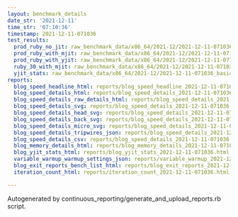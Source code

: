 ```yaml
---
layout: benchmark_details
date_str: '2021-12-11'
time_str: '07:10:36'
timestamp: 2021-12-11-071036
test_results:
  prod_ruby_no_jit: raw_benchmark_data/x86_64/2021-12/2021-12-11-071036_basic_benchmark_prod_ruby_no_jit.json
  prod_ruby_with_mjit: raw_benchmark_data/x86_64/2021-12/2021-12-11-071036_basic_benchmark_prod_ruby_with_mjit.json
  prod_ruby_with_yjit: raw_benchmark_data/x86_64/2021-12/2021-12-11-071036_basic_benchmark_prod_ruby_with_yjit.json
  ruby_30_with_mjit: raw_benchmark_data/x86_64/2021-12/2021-12-11-071036_basic_benchmark_ruby_30_with_mjit.json
  yjit_stats: raw_benchmark_data/x86_64/2021-12/2021-12-11-071036_basic_benchmark_yjit_stats.json
reports:
  blog_speed_headline_html: reports/blog_speed_headline_2021-12-11-071036.html
  blog_speed_details_html: reports/blog_speed_details_2021-12-11-071036.html
  blog_speed_details_raw_details_html: reports/blog_speed_details_2021-12-11-071036.raw_details.html
  blog_speed_details_svg: reports/blog_speed_details_2021-12-11-071036.svg
  blog_speed_details_head_svg: reports/blog_speed_details_2021-12-11-071036.head.svg
  blog_speed_details_back_svg: reports/blog_speed_details_2021-12-11-071036.back.svg
  blog_speed_details_micro_svg: reports/blog_speed_details_2021-12-11-071036.micro.svg
  blog_speed_details_tripwires_json: reports/blog_speed_details_2021-12-11-071036.tripwires.json
  blog_speed_details_csv: reports/blog_speed_details_2021-12-11-071036.csv
  blog_memory_details_html: reports/blog_memory_details_2021-12-11-071036.html
  blog_yjit_stats_html: reports/blog_yjit_stats_2021-12-11-071036.html
  variable_warmup_warmup_settings_json: reports/variable_warmup_2021-12-11-071036.warmup_settings.json
  blog_exit_reports_bench_list_html: reports/blog_exit_reports_2021-12-11-071036.bench_list.html
  iteration_count_html: reports/iteration_count_2021-12-11-071036.html

---
```

Autogenerated by continuous_reporting/generate_and_upload_reports.rb script.
